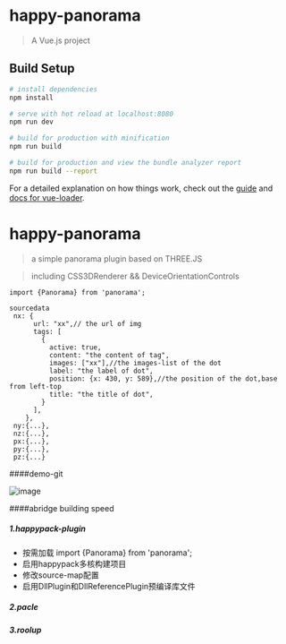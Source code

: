 # happy-panorama

> A Vue.js project 

## Build Setup

``` bash
# install dependencies
npm install

# serve with hot reload at localhost:8080
npm run dev

# build for production with minification
npm run build

# build for production and view the bundle analyzer report
npm run build --report
```

For a detailed explanation on how things work, check out the [guide](http://vuejs-templates.github.io/webpack/) and [docs for vue-loader](http://vuejs.github.io/vue-loader).
# happy-panorama

>a simple panorama plugin based on THREE.JS 

>including CSS3DRenderer && DeviceOrientationControls

```
import {Panorama} from 'panorama';

sourcedata
 nx: {
      url: "xx",// the url of img
      tags: [
        {
          active: true,
          content: "the content of tag",
          images: ["xx"],//the images-list of the dot
          label: "the label of dot",
          position: {x: 430, y: 589},//the position of the dot,base from left-top
          title: "the title of dot",
        }
      ],
    },
 ny:{...},
 nz:{...},
 px:{...},
 py:{...},
 pz:{...}

```
####demo-git

![image](https://github.com/MJingv/happy-panorama/blob/master/src/assets/show.gif)

####abridge building speed
##### 1.happypack-plugin
- 按需加载 import {Panorama} from 'panorama';
- 启用happypack多核构建项目
- 修改source-map配置
- 启用DllPlugin和DllReferencePlugin预编译库文件

##### 2.pacle 

##### 3.roolup

